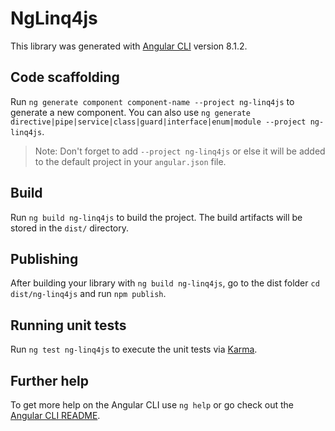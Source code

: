 # NgLinq4js

This library was generated with [Angular CLI](https://github.com/angular/angular-cli) version 8.1.2.

## Code scaffolding

Run `ng generate component component-name --project ng-linq4js` to generate a new component. You can also use `ng generate directive|pipe|service|class|guard|interface|enum|module --project ng-linq4js`.
> Note: Don't forget to add `--project ng-linq4js` or else it will be added to the default project in your `angular.json` file. 

## Build

Run `ng build ng-linq4js` to build the project. The build artifacts will be stored in the `dist/` directory.

## Publishing

After building your library with `ng build ng-linq4js`, go to the dist folder `cd dist/ng-linq4js` and run `npm publish`.

## Running unit tests

Run `ng test ng-linq4js` to execute the unit tests via [Karma](https://karma-runner.github.io).

## Further help

To get more help on the Angular CLI use `ng help` or go check out the [Angular CLI README](https://github.com/angular/angular-cli/blob/master/README.md).

